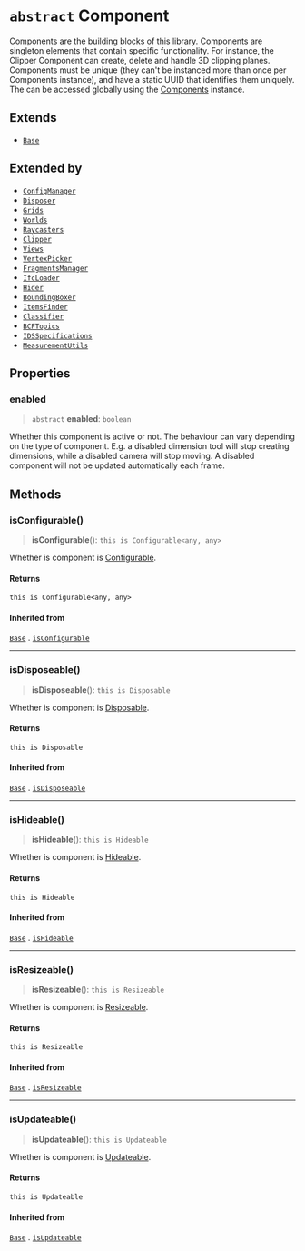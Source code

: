 # `abstract` Component

Components are the building blocks of this library. Components are singleton elements that contain specific functionality. For instance, the Clipper Component can create, delete and handle 3D clipping planes. Components must be unique (they can't be instanced more than once per Components instance), and have a static UUID that identifies them uniquely. The can be accessed globally using the [Components](Components.md) instance.

## Extends

- [`Base`](Base.md)

## Extended by

- [`ConfigManager`](ConfigManager.md)
- [`Disposer`](Disposer.md)
- [`Grids`](Grids.md)
- [`Worlds`](Worlds.md)
- [`Raycasters`](Raycasters.md)
- [`Clipper`](Clipper.md)
- [`Views`](Views.md)
- [`VertexPicker`](VertexPicker.md)
- [`FragmentsManager`](FragmentsManager.md)
- [`IfcLoader`](IfcLoader.md)
- [`Hider`](Hider.md)
- [`BoundingBoxer`](BoundingBoxer.md)
- [`ItemsFinder`](ItemsFinder.md)
- [`Classifier`](Classifier.md)
- [`BCFTopics`](BCFTopics.md)
- [`IDSSpecifications`](IDSSpecifications.md)
- [`MeasurementUtils`](MeasurementUtils.md)

## Properties

### enabled

> `abstract` **enabled**: `boolean`

Whether this component is active or not. The behaviour can vary depending
on the type of component. E.g. a disabled dimension tool will stop creating
dimensions, while a disabled camera will stop moving. A disabled component
will not be updated automatically each frame.

## Methods

### isConfigurable()

> **isConfigurable**(): `this is Configurable<any, any>`

Whether is component is [Configurable](../interfaces/Configurable.md).

#### Returns

`this is Configurable<any, any>`

#### Inherited from

[`Base`](Base.md) . [`isConfigurable`](Base.md#isconfigurable)

***

### isDisposeable()

> **isDisposeable**(): `this is Disposable`

Whether is component is [Disposable](../interfaces/Disposable.md).

#### Returns

`this is Disposable`

#### Inherited from

[`Base`](Base.md) . [`isDisposeable`](Base.md#isdisposeable)

***

### isHideable()

> **isHideable**(): `this is Hideable`

Whether is component is [Hideable](../interfaces/Hideable.md).

#### Returns

`this is Hideable`

#### Inherited from

[`Base`](Base.md) . [`isHideable`](Base.md#ishideable)

***

### isResizeable()

> **isResizeable**(): `this is Resizeable`

Whether is component is [Resizeable](../interfaces/Resizeable.md).

#### Returns

`this is Resizeable`

#### Inherited from

[`Base`](Base.md) . [`isResizeable`](Base.md#isresizeable)

***

### isUpdateable()

> **isUpdateable**(): `this is Updateable`

Whether is component is [Updateable](../interfaces/Updateable.md).

#### Returns

`this is Updateable`

#### Inherited from

[`Base`](Base.md) . [`isUpdateable`](Base.md#isupdateable)
